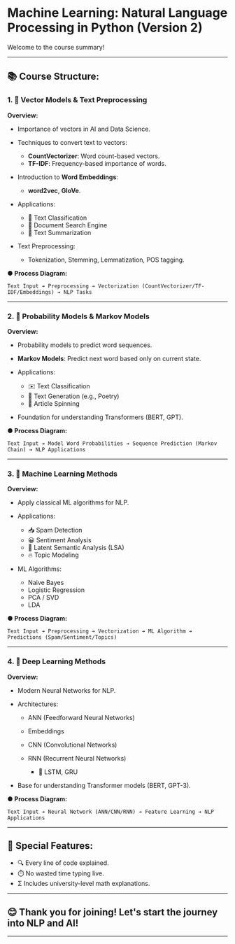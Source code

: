 # Machine Learning: Natural Language Processing in Python (Version 2)

Welcome to the course summary!

---

## 📚 Course Structure:

### 1. 🧠 Vector Models & Text Preprocessing

**Overview:**

* Importance of vectors in AI and Data Science.
* Techniques to convert text to vectors:

  * **CountVectorizer**: Word count-based vectors.
  * **TF-IDF**: Frequency-based importance of words.
* Introduction to **Word Embeddings**:

  * **word2vec**, **GloVe**.
* Applications:

  * 📄 Text Classification
  * 🔎 Document Search Engine
  * 📝 Text Summarization
* Text Preprocessing:

  * Tokenization, Stemming, Lemmatization, POS tagging.

**● Process Diagram:**

```
Text Input ➔ Preprocessing ➔ Vectorization (CountVectorizer/TF-IDF/Embeddings) ➔ NLP Tasks
```

---

### 2. 🎲 Probability Models & Markov Models

**Overview:**

* Probability models to predict word sequences.
* **Markov Models**: Predict next word based only on current state.
* Applications:

  * ✉️ Text Classification
  * 📝 Text Generation (e.g., Poetry)
  * 🔀 Article Spinning
* Foundation for understanding Transformers (BERT, GPT).

**● Process Diagram:**

```
Text Input ➔ Model Word Probabilities ➔ Sequence Prediction (Markov Chain) ➔ NLP Applications
```

---

### 3. 🤖 Machine Learning Methods

**Overview:**

* Apply classical ML algorithms for NLP.
* Applications:

  * 📥 Spam Detection
  * 😀 Sentiment Analysis
  * 🧐 Latent Semantic Analysis (LSA)
  * 🔥 Topic Modeling
* ML Algorithms:

  * Naive Bayes
  * Logistic Regression
  * PCA / SVD
  * LDA

**● Process Diagram:**

```
Text Input ➔ Preprocessing ➔ Vectorization ➔ ML Algorithm ➔ Predictions (Spam/Sentiment/Topics)
```

---

### 4. 🧬 Deep Learning Methods

**Overview:**

* Modern Neural Networks for NLP.
* Architectures:

  * ANN (Feedforward Neural Networks)
  * Embeddings
  * CNN (Convolutional Networks)
  * RNN (Recurrent Neural Networks)

    * 🧠 LSTM, GRU
* Base for understanding Transformer models (BERT, GPT-3).

**● Process Diagram:**

```
Text Input ➔ Neural Network (ANN/CNN/RNN) ➔ Feature Learning ➔ NLP Applications
```

---

## 🔹 Special Features:

* 🔍 Every line of code explained.
* ⏱️ No wasted time typing live.
* Σ Includes university-level math explanations.

---

## 😊 Thank you for joining! Let's start the journey into NLP and AI!

---
